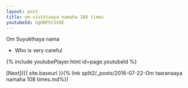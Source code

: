 ```yaml
---
layout: post
title: om viviktaaya namaha 108 times
youtubeId: UgHNFhCSV6E
---
```

 
 
Om Suyukthaya nama 
 
 -  Who is very careful 
 
  
 
  
 
 
 
 
 
 


{% include youtubePlayer.html id=page.youtubeId %}
 
[Next]({{ site.baseurl }}{% link  split2/_posts/2016-07-22-Om taaranaaya namaha 108 times.md%})
 
